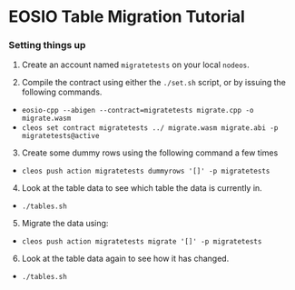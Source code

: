 # EOSIO Table Migration Tutorial


### Setting things up

1) Create an account named `migratetests` on your local `nodeos`.

2) Compile the contract using either the `./set.sh` script, or by issuing the following commands.

- `eosio-cpp --abigen --contract=migratetests migrate.cpp -o migrate.wasm`
- `cleos set contract migratetests ../ migrate.wasm migrate.abi -p migratetests@active`

3) Create some dummy rows using the following command a few times

- `cleos push action migratetests dummyrows '[]' -p migratetests`

4) Look at the table data to see which table the data is currently in.

- `./tables.sh`

5) Migrate the data using:

- `cleos push action migratetests migrate '[]' -p migratetests`

6) Look at the table data again to see how it has changed.

- `./tables.sh`

